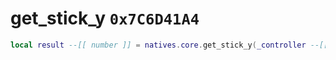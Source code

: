 # get_stick_y `0x7C6D41A4`

```lua
local result --[[ number ]] = natives.core.get_stick_y(_controller --[[ number ]], _isrightstick --[[ boolean ]], _unk0 --[[ number ]])
```